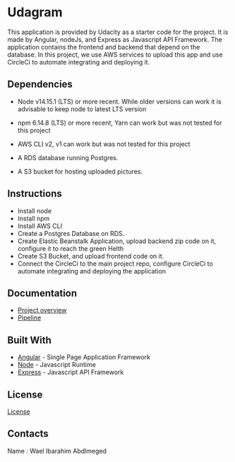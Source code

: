 # Udagram
This application is provided by Udacity as a starter code for the project. 
It is made by Angular, nodeJs, and Express as Javascript API Framework.
The application contains the frontend and backend that depend on the database.
In this project, we use AWS services to upload this app and use CircleCi to automate integrating and deploying it.

## Dependencies
- Node v14.15.1 (LTS) or more recent. While older versions can work it is advisable to keep node to latest LTS version

- npm 6.14.8 (LTS) or more recent, Yarn can work but was not tested for this project

- AWS CLI v2, v1 can work but was not tested for this project

- A RDS database running Postgres.

- A S3 bucket for hosting uploaded pictures.


## Instructions
- Install node 
- Install npm
- Install AWS CLI
- Create a Postgres Database on RDS.
- Create Elastic Beanstalk Application, upload backend zip code on it, configure it to reach the green Helth
- Create S3 Bucket, and upload frontend code on it.
- Connect the CircleCi to the main project repo, configure CircleCi to automate integrating and deploying the   application


## Documentation
- [Project overview](docs/ProjectOverview.md)
- [Pipeline](docs/Pipeline.md)

## Built With
- [Angular](https://angular.io/) - Single Page Application Framework
- [Node](https://nodejs.org) - Javascript Runtime
- [Express](https://expressjs.com/) - Javascript API Framework

## License
[License](https://github.com/wael65/nd0067-c4-deployment-process-project-starter/blob/master/LICENSE.txt)

## Contacts
Name : Wael Ibarahim Abdlmeged





